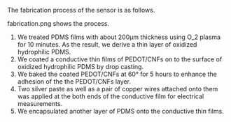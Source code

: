 The fabrication process of the sensor is as follows. 

fabrication.png shows the process.

1. We treated PDMS films with about 200μm thickness using O_2 plasma for 10 minutes. As the result, we derive a thin layer of oxidized hydrophilic PDMS.
2. We coated a conductive thin films of PEDOT/CNFs on to the surface of oxidized hydrophilic PDMS by drop casting.
3. We baked the coated PEDOT/CNFs at 60° for 5 hours to enhance the adhesion of the the PEDOT/CNFs layer.
4. Two silver paste as well as a pair of copper wires attached onto them was applied at the both ends of the conductive film for electrical measurements.
5. We encapsulated another layer of PDMS onto the conductive thin films.
